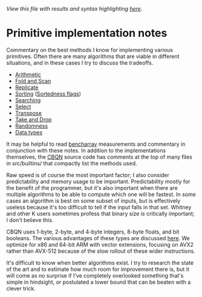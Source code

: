 *View this file with results and syntax highlighting [here](https://mlochbaum.github.io/BQN/implementation/primitive/index.html).*

# Primitive implementation notes

Commentary on the best methods I know for implementing various primitives. Often there are many algorithms that are viable in different situations, and in these cases I try to discuss the tradeoffs.

- [Arithmetic](arithmetic.md)
- [Fold and Scan](fold.md)
- [Replicate](replicate.md)
- [Sorting](sort.md) ([Sortedness flags](flagsort.md))
- [Searching](search.md)
- [Select](select.md)
- [Transpose](transpose.md)
- [Take and Drop](take.md)
- [Randomness](random.md)
- [Data types](types.md)

It may be helpful to read [bencharray](https://mlochbaum.github.io/bencharray/pages/summary.html) measurements and commentary in conjunction with these notes. In addition to the implementations themselves, the [CBQN](https://github.com/dzaima/CBQN) source code has comments at the top of many files in src/builtins/ that compactly list the methods used.

Raw speed is of course the most important factor; I also consider predictability and memory usage to be important. Predictability mostly for the benefit of the programmer, but it's also important when there are multiple algorithms to be able to compute which one will be fastest. In some cases an algorithm is best on some subset of inputs, but is effectively useless because it's too difficult to tell if the input falls in that set. Whitney and other K users sometimes profess that binary size is critically important; I don't believe this.

CBQN uses 1-byte, 2-byte, and 4-byte integers, 8-byte floats, and bit booleans. The various advantages of these types are discussed [here](types.md). We optimize for x86 and 64-bit ARM with vector extensions, focusing on AVX2 rather than AVX-512 because of the slow rollout of these wider instructions.

It's difficult to know when better algorithms exist. I try to research the state of the art and to estimate how much room for improvement there is, but it will come as no surprise if I've completely overlooked something that's simple in hindsight, or postulated a lower bound that can be beaten with a clever trick.

